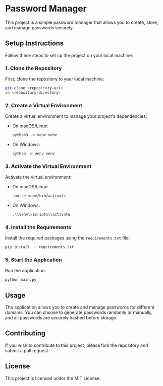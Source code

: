 # Password Manager

This project is a simple password manager that allows you to create, store, and manage passwords securely.

## Setup Instructions

Follow these steps to set up the project on your local machine:

### 1. Clone the Repository

First, clone the repository to your local machine:

```bash
git clone <repository-url>
cd <repository-directory>
```

### 2. Create a Virtual Environment

Create a virtual environment to manage your project's dependencies:

- On macOS/Linux:

  ```bash
  python3 -m venv venv
  ```
- On Windows:

  ```bash
  python -m venv venv
  ```

### 3. Activate the Virtual Environment

Activate the virtual environment:

- On macOS/Linux:

  ```bash
  source venv/bin/activate
  ```
- On Windows:

  ```bash
  .\\venv\\Scripts\\activate
  ```

### 4. Install the Requirements

Install the required packages using the `requirements.txt` file:

```bash
pip install -r requirements.txt
```

### 5. Start the Application

Run the application:

```bash
python main.py
```

## Usage

The application allows you to create and manage passwords for different domains. You can choose to generate passwords randomly or manually, and all passwords are securely hashed before storage.

## Contributing

If you wish to contribute to this project, please fork the repository and submit a pull request.

## License

This project is licensed under the MIT License.
